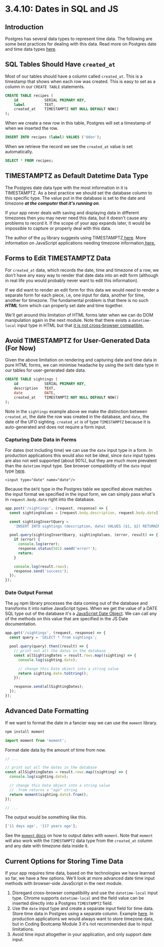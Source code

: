 # 3.4.10: Dates in SQL and JS

## Introduction

Postgres has several data types to represent time data. The following are some best practices for dealing with this data. Read more on Postgres date and time data types [here](https://www.postgresql.org/docs/current/datatype-datetime.html).

## SQL Tables Should Have `created_at`

Most of our tables should have a column called `created_at`. This is a timestamp that shows when each row was created. This is easy to set as a column in our `CREATE TABLE` statements.

```sql
CREATE TABLE recipes (
    id            SERIAL PRIMARY KEY,
    label         TEXT,
    created_at    TIMESTAMPTZ NOT NULL DEFAULT NOW()
);
```

When we create a new row in this table, Postgres will set a timestamp of when we inserted the row.

```sql
INSERT INTO recipes (label) VALUES ('Udon');
```

When we retrieve the record we see the `created_at` value is set automatically.

```sql
SELECT * FROM recipes;
```

## TIMESTAMPTZ as Default Datetime Data Type

The Postgres date data type with the most information in it is TIMESTAMPTZ. As a best practice we should set the database column to this specific type. The value put in the database is set to the date and timezone _**at the computer that it's running on**._

If your app never deals with saving and displaying data in different timezones then you may never need this data, but it doesn't cause any problems to record it. If the scope of your app expands later, it would be impossible to capture or properly deal with this data.

The author of the `pg` library suggests using TIMESTAMPTZ[ here](https://node-postgres.com/features/types#date--timestamp--timestamptz). More information on JavaScript applications needing timezone information[ here.](https://medium.com/@toastui/handling-time-zone-in-javascript-547e67aa842d)

## Forms to Edit TIMESTAMPTZ Data

For `created_at` data, which records the date, time and timezone of a row, we don't have any easy way to render that date data into an edit form \(although in real life you would probably never want to edit this information\).

If we did want to render an edit form for this data we would need to render a separate form for each piece, i.e, one input for data, another for time, another for timezone. The fundamental problem is that there is no such _**HTML**_ form which can properly set date and time together.

We'll get around this limitation of HTML forms later when we can do DOM manipulation again in the next module. Note that there exists a `datetime-local` input type in HTML but that [it is not cross-browser compatible.](https://caniuse.com/mdn-html_elements_input_input-datetime-local)

## Avoid TIMESTAMPTZ for User-Generated Data \(For Now\)

Given the above limitation on rendering and capturing date and time data in pure HTML forms, we can minimise headache by using the `DATE` data type in our tables for user-generated date data.

```sql
CREATE TABLE sightings (
    id            SERIAL PRIMARY KEY,
    description   TEXT,
    date          DATE,
    created_at    TIMESTAMPTZ NOT NULL DEFAULT NOW()
);
```

Note in the `sightings` example above we make the distinction between `created_at`, the date the row was created in the database, and `date`, the date of the UFO sighting. `created_at` is of type `TIMESTAMPTZ` because it is auto-generated and does not require a form input.

### Capturing Date Data in Forms

For dates \(not including time\) we can use the `date` input type in a form. In production applications this would also not be ideal, since `date` input types are also not well supported \(about 90%\), but they are much more prevalent than the `datetime` input type. See browser compatibility of the `date` input type [here](https://caniuse.com/mdn-html_elements_input_input-date).

```markup
<input type="date" name="date"/>
```

Because the `DATE` type in the Postgres table we specified above matches the input format we specified in the input form, we can simply pass what's in `request.body.date` right into the database.

```javascript
app.post('/sightings', (request, response) => {
  const sightingValues = [request.body.description, request.body.date];

  const sightingInsertQuery =
    'INSERT INTO sightings (description, date) VALUES ($1, $2) RETURNING *';

  pool.query(sightingInsertQuery, sightingValues, (error, result) => {
    if (error) {
      console.log(error);
      response.status(501).send('error!');
      return;
    }

    console.log(result.rows);
    response.send('success');
  });
});
```

### Date Output Format

The `pg` npm library processes the data coming out of the database and transforms it into native JavaScript types. When we get the value of a DATE SQL type out of the database it's a [JavaScript Date Object](https://developer.mozilla.org/en-US/docs/Web/JavaScript/Reference/Global_Objects/Date). We can call any of the methods on this value that are specified in the JS Date documentation.

```javascript
app.get('/sightings', (request, response) => {
  const query = 'SELECT * from sightings';

  pool.query(query).then((result) => {
    // print out all the dates in the database
    const allSightingDates = result.rows.map((sighting) => {
      console.log(sighting.date);

      // change this Date object into a string value
      return sighting.date.toString();
    });

    response.send(allSightingDates);
  });
});
```

## Advanced Date Formatting

If we want to format the date in a fancier way we can use the `moment` library.

```javascript
npm install moment
```

```javascript
import moment from 'moment';
```

Format date data by the amount of time from now.

```javascript
// ...

// print out all the dates in the database
const allSightingDates = result.rows.map((sighting) => {
  console.log(sighting.date);

  // change this Date object into a string value
  // .from returns a "ago" string
  return moment(sighting.date).from();
});

// ...
```

The output would be something like this.

```javascript
['11 days ago', '117 years ago'];
```

See the [`moment` docs](https://momentjs.com/docs/#/displaying/) on how to output dates with `moment`. Note that `moment` will also work with the `TIMESTAMPTZ` data type from the `created_at` column and any date with timezone data inside it.

## Current Options for Storing Time Data

If your app requires time data, based on the technologies we have learned so far, we have a few options. We'll look at more advanced date time input methods with browser-side JavaScript in the next module.

1. Disregard cross-browser compatibility and use the `datetime-local` input type. Chrome supports `datetime-local` and the field value can be inserted directly into a Postgres `TIMESTAMPTZ` field.
2. Use the `date` input type and create a separate input field for time data. Store time data in Postgres using a separate column. Example [here](https://stackoverflow.com/questions/538739/best-way-to-store-time-hhmm-in-a-database). In production applications we would always want to store timezone data, but in Coding Bootcamp Module 3 it's not recommended due to input limitations.
3. Avoid time input altogether in your application, and only support date input.

